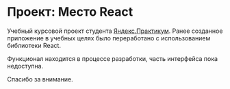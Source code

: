 # Проект: Место React

Учебный курсовой проект студента [Яндекс.Практикум](https://practicum.yandex.ru). Ранее созданное приложение в учебных целях было переработано с использованием библиотеки React.

Функционал находится в процессе разработки, часть интерфейса пока недоступна.

<!-- Страница доступна по [ссылке](https://nikolaykrishtopa.github.io/mesto-react) -->

Спасибо за внимание.
